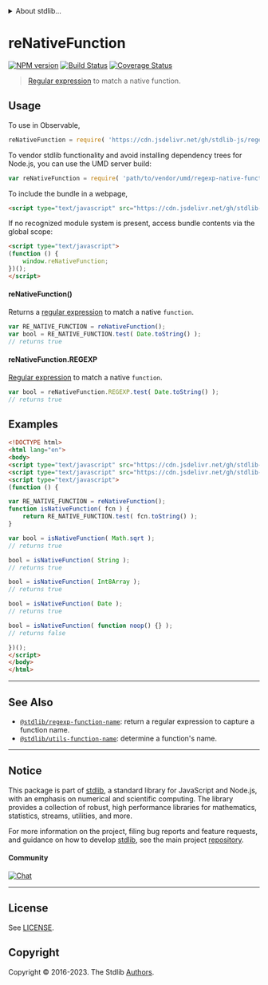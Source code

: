 <!--

@license Apache-2.0

Copyright (c) 2018 The Stdlib Authors.

Licensed under the Apache License, Version 2.0 (the "License");
you may not use this file except in compliance with the License.
You may obtain a copy of the License at

   http://www.apache.org/licenses/LICENSE-2.0

Unless required by applicable law or agreed to in writing, software
distributed under the License is distributed on an "AS IS" BASIS,
WITHOUT WARRANTIES OR CONDITIONS OF ANY KIND, either express or implied.
See the License for the specific language governing permissions and
limitations under the License.

-->


<details>
  <summary>
    About stdlib...
  </summary>
  <p>We believe in a future in which the web is a preferred environment for numerical computation. To help realize this future, we've built stdlib. stdlib is a standard library, with an emphasis on numerical and scientific computation, written in JavaScript (and C) for execution in browsers and in Node.js.</p>
  <p>The library is fully decomposable, being architected in such a way that you can swap out and mix and match APIs and functionality to cater to your exact preferences and use cases.</p>
  <p>When you use stdlib, you can be absolutely certain that you are using the most thorough, rigorous, well-written, studied, documented, tested, measured, and high-quality code out there.</p>
  <p>To join us in bringing numerical computing to the web, get started by checking us out on <a href="https://github.com/stdlib-js/stdlib">GitHub</a>, and please consider <a href="https://opencollective.com/stdlib">financially supporting stdlib</a>. We greatly appreciate your continued support!</p>
</details>

# reNativeFunction

[![NPM version][npm-image]][npm-url] [![Build Status][test-image]][test-url] [![Coverage Status][coverage-image]][coverage-url] <!-- [![dependencies][dependencies-image]][dependencies-url] -->

> [Regular expression][regexp] to match a native function.



<section class="usage">

## Usage

To use in Observable,

```javascript
reNativeFunction = require( 'https://cdn.jsdelivr.net/gh/stdlib-js/regexp-native-function@umd/browser.js' )
```

To vendor stdlib functionality and avoid installing dependency trees for Node.js, you can use the UMD server build:

```javascript
var reNativeFunction = require( 'path/to/vendor/umd/regexp-native-function/index.js' )
```

To include the bundle in a webpage,

```html
<script type="text/javascript" src="https://cdn.jsdelivr.net/gh/stdlib-js/regexp-native-function@umd/browser.js"></script>
```

If no recognized module system is present, access bundle contents via the global scope:

```html
<script type="text/javascript">
(function () {
    window.reNativeFunction;
})();
</script>
```

#### reNativeFunction()

Returns a [regular expression][regexp] to match a native `function`.

```javascript
var RE_NATIVE_FUNCTION = reNativeFunction();
var bool = RE_NATIVE_FUNCTION.test( Date.toString() );
// returns true
```

#### reNativeFunction.REGEXP

[Regular expression][regexp] to match a native `function`.

```javascript
var bool = reNativeFunction.REGEXP.test( Date.toString() );
// returns true
```

</section>

<!-- /.usage -->

<section class="examples">

## Examples

<!-- eslint-disable no-restricted-syntax, no-empty-function, stdlib/no-builtin-math -->

<!-- eslint no-undef: "error" -->

```html
<!DOCTYPE html>
<html lang="en">
<body>
<script type="text/javascript" src="https://cdn.jsdelivr.net/gh/stdlib-js/array-int8@umd/browser.js"></script>
<script type="text/javascript" src="https://cdn.jsdelivr.net/gh/stdlib-js/regexp-native-function@umd/browser.js"></script>
<script type="text/javascript">
(function () {

var RE_NATIVE_FUNCTION = reNativeFunction();
function isNativeFunction( fcn ) {
    return RE_NATIVE_FUNCTION.test( fcn.toString() );
}

var bool = isNativeFunction( Math.sqrt );
// returns true

bool = isNativeFunction( String );
// returns true

bool = isNativeFunction( Int8Array );
// returns true

bool = isNativeFunction( Date );
// returns true

bool = isNativeFunction( function noop() {} );
// returns false

})();
</script>
</body>
</html>
```

</section>

<!-- /.examples -->

<!-- Section for related `stdlib` packages. Do not manually edit this section, as it is automatically populated. -->

<section class="related">

* * *

## See Also

-   <span class="package-name">[`@stdlib/regexp-function-name`][@stdlib/regexp/function-name]</span><span class="delimiter">: </span><span class="description">return a regular expression to capture a function name.</span>
-   <span class="package-name">[`@stdlib/utils-function-name`][@stdlib/utils/function-name]</span><span class="delimiter">: </span><span class="description">determine a function's name.</span>

</section>

<!-- /.related -->

<!-- Section for all links. Make sure to keep an empty line after the `section` element and another before the `/section` close. -->


<section class="main-repo" >

* * *

## Notice

This package is part of [stdlib][stdlib], a standard library for JavaScript and Node.js, with an emphasis on numerical and scientific computing. The library provides a collection of robust, high performance libraries for mathematics, statistics, streams, utilities, and more.

For more information on the project, filing bug reports and feature requests, and guidance on how to develop [stdlib][stdlib], see the main project [repository][stdlib].

#### Community

[![Chat][chat-image]][chat-url]

---

## License

See [LICENSE][stdlib-license].


## Copyright

Copyright &copy; 2016-2023. The Stdlib [Authors][stdlib-authors].

</section>

<!-- /.stdlib -->

<!-- Section for all links. Make sure to keep an empty line after the `section` element and another before the `/section` close. -->

<section class="links">

[npm-image]: http://img.shields.io/npm/v/@stdlib/regexp-native-function.svg
[npm-url]: https://npmjs.org/package/@stdlib/regexp-native-function

[test-image]: https://github.com/stdlib-js/regexp-native-function/actions/workflows/test.yml/badge.svg?branch=v0.1.1
[test-url]: https://github.com/stdlib-js/regexp-native-function/actions/workflows/test.yml?query=branch:v0.1.1

[coverage-image]: https://img.shields.io/codecov/c/github/stdlib-js/regexp-native-function/main.svg
[coverage-url]: https://codecov.io/github/stdlib-js/regexp-native-function?branch=main

<!--

[dependencies-image]: https://img.shields.io/david/stdlib-js/regexp-native-function.svg
[dependencies-url]: https://david-dm.org/stdlib-js/regexp-native-function/main

-->

[chat-image]: https://img.shields.io/gitter/room/stdlib-js/stdlib.svg
[chat-url]: https://app.gitter.im/#/room/#stdlib-js_stdlib:gitter.im

[stdlib]: https://github.com/stdlib-js/stdlib

[stdlib-authors]: https://github.com/stdlib-js/stdlib/graphs/contributors

[umd]: https://github.com/umdjs/umd
[es-module]: https://developer.mozilla.org/en-US/docs/Web/JavaScript/Guide/Modules

[deno-url]: https://github.com/stdlib-js/regexp-native-function/tree/deno
[umd-url]: https://github.com/stdlib-js/regexp-native-function/tree/umd
[esm-url]: https://github.com/stdlib-js/regexp-native-function/tree/esm
[branches-url]: https://github.com/stdlib-js/regexp-native-function/blob/main/branches.md

[stdlib-license]: https://raw.githubusercontent.com/stdlib-js/regexp-native-function/main/LICENSE

[regexp]: https://developer.mozilla.org/en-US/docs/Web/JavaScript/Guide/Regular_Expressions

<!-- <related-links> -->

[@stdlib/regexp/function-name]: https://github.com/stdlib-js/regexp-function-name/tree/umd

[@stdlib/utils/function-name]: https://github.com/stdlib-js/utils-function-name/tree/umd

<!-- </related-links> -->

</section>

<!-- /.links -->
